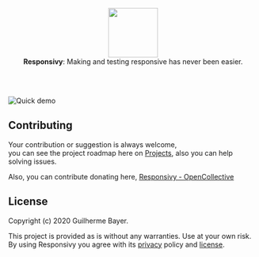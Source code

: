 <p align="center">
  <img src="https://i.imgur.com/267DWxW.png" height="100" /><br/>
  <span><b>Responsivy</b>: <span>Making and testing responsive has never been easier.</span><br/>
</p>
  
<br/>
<br/>
  
![Quick demo](https://github.com/iamgbayer/responsivy/blob/master/packages/landing/src/assets/images/video.gif)

## Contributing

Your contribution or suggestion is always welcome,<br/> you can see the project roadmap here on [Projects](https://github.com/iamgbayer/responsivy/projects/1), also you can help solving issues.

Also, you can contribute donating here, [Responsivy - OpenCollective](https://opencollective.com/responsivy)

## License

Copyright (c) 2020 Guilherme Bayer.

This project is provided as is without any warranties. Use at your own risk.<br/>
By using Responsivy you agree with its [privacy](PRIVACY.md) policy and [license](LICENSE.md).
